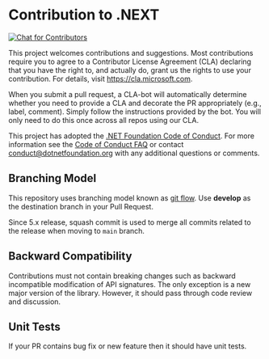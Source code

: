 Contribution to .NEXT
====
[![Chat for Contributors](https://badges.gitter.im/dot_next/contrib.svg)](https://gitter.im/dot_next/contrib)

This project welcomes contributions and suggestions.  Most contributions require you to agree to a
Contributor License Agreement (CLA) declaring that you have the right to, and actually do, grant us
the rights to use your contribution. For details, visit https://cla.microsoft.com.

When you submit a pull request, a CLA-bot will automatically determine whether you need to provide
a CLA and decorate the PR appropriately (e.g., label, comment). Simply follow the instructions
provided by the bot. You will only need to do this once across all repos using our CLA.

This project has adopted the [.NET Foundation Code of Conduct](https://dotnetfoundation.org/code-of-conduct).
For more information see the [Code of Conduct FAQ](https://www.contributor-covenant.org/faq/) or
contact [conduct@dotnetfoundation.org](mailto:conduct@dotnetfoundation.org) with any additional questions or comments.

## Branching Model
This repository uses branching model known as [git flow](https://nvie.com/posts/a-successful-git-branching-model/). Use **develop** as the destination branch in your Pull Request.

Since 5.x release, squash commit is used to merge all commits related to the release when moving to `main` branch.

## Backward Compatibility
Contributions must not contain breaking changes such as backward incompatible modification of API signatures. The only exception is a new major version of the library. However, it should pass through code review and discussion.

## Unit Tests
If your PR contains bug fix or new feature then it should have unit tests.